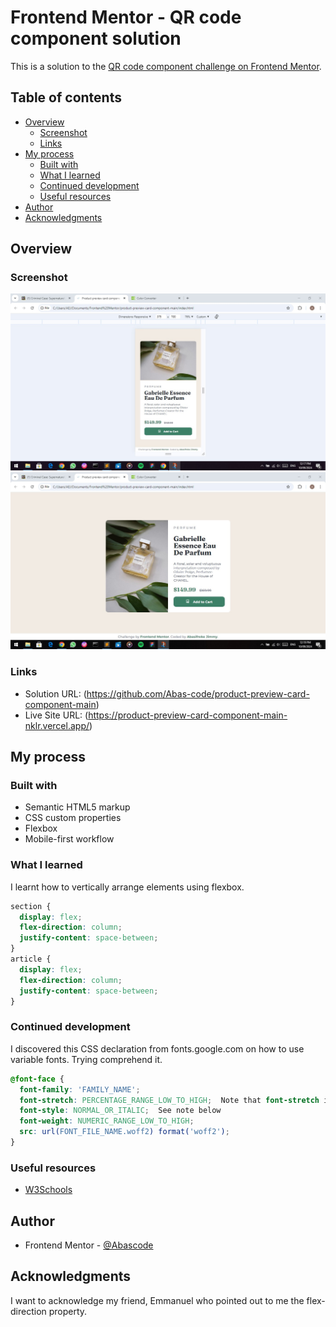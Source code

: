 # Frontend Mentor - QR code component solution

This is a solution to the [QR code component challenge on Frontend Mentor](https://www.frontendmentor.io/challenges/qr-code-component-iux_sIO_H).

## Table of contents

- [Overview](#overview)
  - [Screenshot](#screenshot)
  - [Links](#links)
- [My process](#my-process)
  - [Built with](#built-with)
  - [What I learned](#what-i-learned)
  - [Continued development](#continued-development)
  - [Useful resources](#useful-resources)
- [Author](#author)
- [Acknowledgments](#acknowledgments)


## Overview

### Screenshot

![mobile view](./design/mobile-design.jpg)
![desktop view](./design/desktop-design.jpg)

### Links

- Solution URL: (https://github.com/Abas-code/product-preview-card-component-main)
- Live Site URL: (https://product-preview-card-component-main-nklr.vercel.app/)

## My process

### Built with

- Semantic HTML5 markup
- CSS custom properties
- Flexbox
- Mobile-first workflow

### What I learned

I learnt how to vertically arrange elements using flexbox.

```css
section {
  display: flex;
  flex-direction: column;
  justify-content: space-between;
}
article {
  display: flex;
  flex-direction: column;
  justify-content: space-between;       
}
```

### Continued development

I discovered this CSS declaration from fonts.google.com on how to use variable fonts. Trying comprehend it. 

```css
@font-face {
  font-family: 'FAMILY_NAME';
  font-stretch: PERCENTAGE_RANGE_LOW_TO_HIGH;  Note that font-stretch is a % of normal width 
  font-style: NORMAL_OR_ITALIC;  See note below 
  font-weight: NUMERIC_RANGE_LOW_TO_HIGH;
  src: url(FONT_FILE_NAME.woff2) format('woff2');
}
```

### Useful resources

- [W3Schools](https://www.w3schools.com)


## Author

- Frontend Mentor - [@Abascode](https://www.frontendmentor.io/profile/Abascode)


## Acknowledgments

I want to acknowledge my friend, Emmanuel who pointed out to me the flex-direction property.